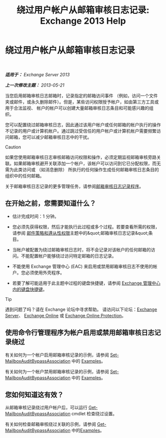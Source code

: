 ﻿---
title: '绕过用户帐户从邮箱审核日志记录: Exchange 2013 Help'
TOCTitle: 绕过用户帐户从邮箱审核日志记录
ms:assetid: 98a87071-fe31-4b67-beb8-a73799e54df2
ms:mtpsurl: https://technet.microsoft.com/zh-cn/library/Ff461934(v=EXCHG.150)
ms:contentKeyID: 50491108
ms.date: 05/21/2018
mtps_version: v=EXCHG.150
ms.translationtype: MT
---

# 绕过用户帐户从邮箱审核日志记录

 

_**适用于：** Exchange Server 2013_

_**上一次修改主题：** 2013-05-21_

当您启用邮箱审核日志邮箱时，记录指定的邮箱访问事件 （例如，访问一个文件夹或邮件，或永久删除邮件）。但是，某些访问权限授予帐户，如由第三方工具或用于合法监视、 帐户的帐户可以创建大量邮箱审核日志条目和可能感兴趣的组织。

您可以配置绕过邮箱审核日志，因此通过该用户帐户或任何邮箱的帐户执行的操作不记录的用户或计算机帐户。通过跳过受信任的用户帐户或计算机帐户需要频繁访问邮箱，您可以减少邮箱审核日志中的干扰。

> [!CAUTION]
> 如果您使用邮箱审核日志审核邮箱访问权限和操作，必须定期监视邮箱审核旁路关联。如果邮箱审核避开关联添加一个帐户，该帐户可以访问到它已分配权限，而无需为此类访问或 （如消息删除） 所执行的任何操作生成任何邮箱审核日志条目的组织中的任何邮箱。


关于邮箱审核日志记录的更多管理任务，请参阅[邮箱审核日志记录程序](mailbox-audit-logging-procedures-exchange-2013-help.md)。

## 在开始之前，您需要知道什么？

  - 估计完成时间：1 分钟。

  - 您必须先获得权限，然后才能执行此过程或多个过程。若要查看所需的权限，请参阅 [邮件策略和遵从性权限](messaging-policy-and-compliance-permissions-exchange-2013-help.md)主题中的\&quot;邮箱审核日志记录\&quot;条目。

  - 当帐户被配置为绕过邮箱审核日志时，将不会记录对该帐户的任何邮箱的访问。不能配置帐户能够绕过访问特定邮箱的日志记录。

  - 不能使用 Exchange 管理中心 (EAC) 来启用或禁用邮箱审核日志不使用的帐户。您必须使用外壳程序。

  - 若要了解可能适用于此主题中过程的键盘快捷键，请参阅 [Exchange 管理中心内的键盘快捷键](keyboard-shortcuts-in-the-exchange-admin-center-exchange-online-protection-help.md)。

> [!tip]
> 遇到问题了吗？请在 Exchange 论坛中寻求帮助。 请访问以下论坛：<a href="https://go.microsoft.com/fwlink/p/?linkid=60612">Exchange Server</a>、 <a href="https://go.microsoft.com/fwlink/p/?linkid=267542">Exchange Online</a> 或 <a href="https://go.microsoft.com/fwlink/p/?linkid=285351">Exchange Online Protection</a>。


## 使用命令行管理程序为帐户启用或禁用邮箱审核日志记录绕过

有关如何为一个帐户启用邮箱审核记录的示例，请参阅 [Set-MailboxAuditBypassAssociation](https://technet.microsoft.com/zh-cn/library/ff696758\(v=exchg.150\)) 中的 [Examples](https://technet.microsoft.com/zh-cn/ff696758\(exchg.150\)#examples)。

有关如何为一个帐户禁用邮箱审核记录的示例，请参阅 [Set-MailboxAuditBypassAssociation](https://technet.microsoft.com/zh-cn/library/ff696758\(v=exchg.150\)) 中的 [Examples](https://technet.microsoft.com/zh-cn/ff696758\(exchg.150\)#examples)。

## 您如何知道这有效？

从邮箱审核记录绕过用户帐户后，可以运行 [Get-MailboxAuditBypassAssociation](https://technet.microsoft.com/zh-cn/library/ff696741\(v=exchg.150\)) cmdlet 检查绕过设置。

有关如何检查邮箱审核绕过关联的示例，请参阅 [Get-MailboxAuditBypassAssociation](https://technet.microsoft.com/zh-cn/library/ff696741\(v=exchg.150\)) 中的[Examples](https://technet.microsoft.com/zh-cn/ff696741\(exchg.150\)#examples)。


